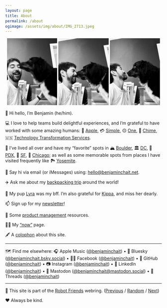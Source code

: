 ```yaml
---
layout: page
title: About
permalink: /about
ogimage: /assets/img/about/IMG_2713.jpeg
---
```

<div style="width: 100%;"><center>
  <img src="/assets/img/about/IMG_2713.jpeg" alt="Benjamin and Lyra, photo 1 of 3" style="width: 32%; max-width: 200px;" />
  <img src="/assets/img/about/IMG_2715.jpeg" alt="Benjamin and Lyra, photo 2 of 3" style="width: 32%; max-width: 200px;" />
  <img src="/assets/img/about/IMG_2716.jpeg" alt="Benjamin and Lyra, photo 3 of 3" style="width: 32%; max-width: 200px;" />
</center></div>

👋 Hi hello, I’m Benjamin (he/him).<br />

💻 I love to help teams build delightful experiences, and I’m grateful to have worked with some amazing humans: 📱 [Apple](https://apple.com/), 💳 [Simple](https://en.wikipedia.org/wiki/Simple_(bank)), 🟡 [One](https://one.app/), 💚 [Chime](https://chime.com/), 🇺🇸 [Technology Transformation Services](https://tts.gsa.gov).<br />

🏡 I’ve lived all over and have my “favorite” spots in 🏔 [Boulder](/about/favorites/boulder), 🏛 [DC](/about/favorites/washington-dc), 🌲 [PDX](/about/favorites/portland), 🌁 [SF](/about/favorites/san-francisco), 🍕 [Chicago](/about/favorites/chicago); as well as some memorable spots from places I have visited frequently like 🏞️ [Yosemite](/about/favorites/yosemite).<br />

💬 Say hi via email (or iMessages) using: <a href="mailto:hello@benjaminchait.net">hello@benjaminchait.net</a>.<br />

✈️ Ask me about my <a href="/archives/two-weeks">backpacking trip</a> around the world!<br />

🐶 My pup [Lyra](/archives/lyra) was my bff. I’m also grateful for [Kippa](/archives/kippa), and miss her dearly.<br />

<!-- ☕️ Let’s grab (a virtual) [coffee](https://calendly.com/benjaminchait/30min)?<br /> -->

📫 Sign up for my [newsletter](/newsletter)!<br />

🧰 Some [product management](https://github.com/benjaminchait/at-work/blob/main/product-management-resources.md) resources.<br />

👨‍💻 My [“now”](/about/now) page.<br />

🖋 A [colophon](/about/colophon) about this site.<br />

<hr />

🗺️ Find me elsewhere: 🎧 Apple Music ([@benjaminchait](https://music.apple.com/profile/benjaminchait)) • 🦋 Bluesky ([@benjaminchait.bsky.social](https://bsky.app/profile/benjaminchait.bsky.social)) • 👯‍♀️ Facebook ([@benjaminchait](https://facebook.com/benjaminchait)) • 👾 GitHub ([@benjaminchait](https://github.com/benjaminchait)) • 📷 Instagram ([@benjaminchait](https://instagram.com/benjaminchait)) • 👔 LinkedIn ([@benjaminchait](https://linkedin.com/in/benjaminchait)) • 🦣 Mastodon ([@benjaminchait@mastodon.social](https://mastodon.social/@benjaminchait)) • 🧵 Threads ([@benjaminchait](https://www.threads.net/@benjaminchait))

<hr />

🤖 This site is part of the <a href="https://robot-friend-ring.netlify.app">Robot Friends</a> webring. (<a href="https://robot-friend-ring.netlify.app/prev">Previous</a> / <a href="https://robot-friend-ring.netlify.app/random">Random</a> / <a href="https://robot-friend-ring.netlify.app/next">Next</a>)<br />

❤️ Always be kind.
